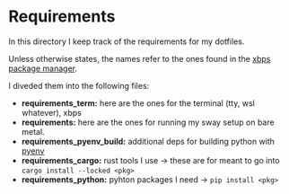 # Requirements

In this directory I keep track of the requirements for my dotfiles.

Unless otherwise states, the names refer to the ones found in the [xbps package manager](https://docs.voidlinux.org/xbps/index.html).

I diveded them into the following files:
- **requirements_term:** here are the ones for the terminal (tty, wsl whatever), xbps
- **requirements:** here are the ones for running my sway setup on bare metal.
- **requirements_pyenv_build:** additional deps for building python with [pyenv](https://github.com/pyenv/pyenv)
- **requirements_cargo:** rust tools I use -> these are for meant to go into `cargo install --locked <pkg>`
- **requirements_python:** pyhton packages I need -> `pip install <pkg>`
